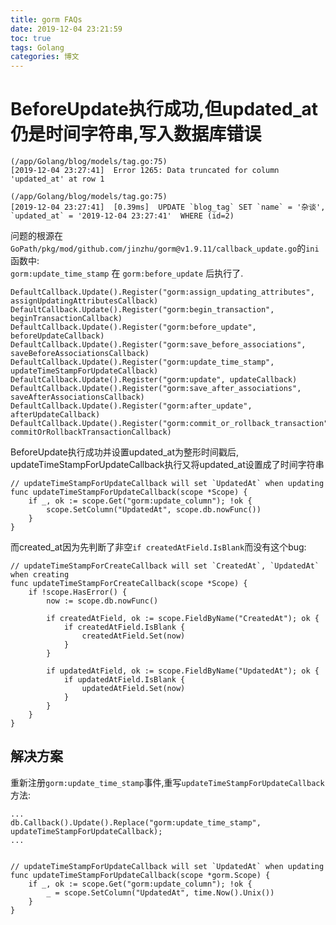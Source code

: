 ```yaml
---
title: gorm FAQs
date: 2019-12-04 23:21:59
toc: true
tags: Golang
categories: 博文
---
```


# BeforeUpdate执行成功,但updated_at仍是时间字符串,写入数据库错误
```
(/app/Golang/blog/models/tag.go:75) 
[2019-12-04 23:27:41]  Error 1265: Data truncated for column 'updated_at' at row 1 

(/app/Golang/blog/models/tag.go:75) 
[2019-12-04 23:27:41]  [0.39ms]  UPDATE `blog_tag` SET `name` = '杂谈', `updated_at` = '2019-12-04 23:27:41'  WHERE (id=2)
```

问题的根源在`GoPath/pkg/mod/github.com/jinzhu/gorm@v1.9.11/callback_update.go`的`ini`函数中:  
`gorm:update_time_stamp` 在 `gorm:before_update` 后执行了.

```golang
DefaultCallback.Update().Register("gorm:assign_updating_attributes", assignUpdatingAttributesCallback)
DefaultCallback.Update().Register("gorm:begin_transaction", beginTransactionCallback)
DefaultCallback.Update().Register("gorm:before_update", beforeUpdateCallback)
DefaultCallback.Update().Register("gorm:save_before_associations", saveBeforeAssociationsCallback)
DefaultCallback.Update().Register("gorm:update_time_stamp", updateTimeStampForUpdateCallback)
DefaultCallback.Update().Register("gorm:update", updateCallback)
DefaultCallback.Update().Register("gorm:save_after_associations", saveAfterAssociationsCallback)
DefaultCallback.Update().Register("gorm:after_update", afterUpdateCallback)
DefaultCallback.Update().Register("gorm:commit_or_rollback_transaction", commitOrRollbackTransactionCallback)
```

BeforeUpdate执行成功并设置updated_at为整形时间戳后, updateTimeStampForUpdateCallback执行又将updated_at设置成了时间字符串
```golang
// updateTimeStampForUpdateCallback will set `UpdatedAt` when updating
func updateTimeStampForUpdateCallback(scope *Scope) {
	if _, ok := scope.Get("gorm:update_column"); !ok {
		scope.SetColumn("UpdatedAt", scope.db.nowFunc())
	}
}
```

而created_at因为先判断了非空`if createdAtField.IsBlank`而没有这个bug:
```golang
// updateTimeStampForCreateCallback will set `CreatedAt`, `UpdatedAt` when creating
func updateTimeStampForCreateCallback(scope *Scope) {
	if !scope.HasError() {
		now := scope.db.nowFunc()

		if createdAtField, ok := scope.FieldByName("CreatedAt"); ok {
			if createdAtField.IsBlank {
				createdAtField.Set(now)
			}
		}

		if updatedAtField, ok := scope.FieldByName("UpdatedAt"); ok {
			if updatedAtField.IsBlank {
				updatedAtField.Set(now)
			}
		}
	}
}
```

## 解决方案
重新注册`gorm:update_time_stamp`事件,重写`updateTimeStampForUpdateCallback`方法:
```golang
...
db.Callback().Update().Replace("gorm:update_time_stamp", updateTimeStampForUpdateCallback);
...


// updateTimeStampForUpdateCallback will set `UpdatedAt` when updating
func updateTimeStampForUpdateCallback(scope *gorm.Scope) {
	if _, ok := scope.Get("gorm:update_column"); !ok {
		_ = scope.SetColumn("UpdatedAt", time.Now().Unix())
	}
}
```